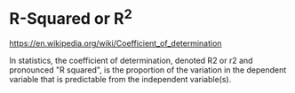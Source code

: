 # R-Squared or R<sup>2</sup>

https://en.wikipedia.org/wiki/Coefficient_of_determination

In statistics, the coefficient of determination, denoted R2 or r2 and pronounced "R squared", is the proportion of the variation in the dependent variable that is predictable from the independent variable(s).


